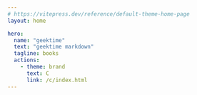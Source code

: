 ```yaml
---
# https://vitepress.dev/reference/default-theme-home-page
layout: home

hero:
  name: "geektime"
  text: "geektime markdown"
  tagline: books
  actions:
    - theme: brand
      text: C
      link: /c/index.html
---
```


